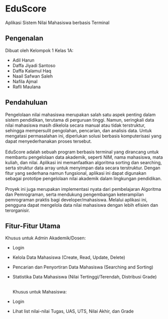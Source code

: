 # EduScore
Aplikasi Sistem Nilai Mahasiswa berbasis Terminal
## Pengenalan
Dibuat oleh Kelompok 1 Kelas 1A:
- Adil Harun
- Daffa Jiyadi Santoso
- Daffa Kalamul Haq
- Naail Safwan Saleh
- Nafila Ajmal
- Rafli Maulana
## Pendahuluan
  Pengelolaan nilai mahasiswa merupakan salah satu aspek penting dalam sistem pendidikan, terutama di perguruan tinggi. Namun, seringkali data nilai mahasiswa masih dikelola secara manual atau tidak terstruktur, sehingga mempersulit pengolahan, pencarian, dan analisis data. Untuk mengatasi permasalahan ini, diperlukan solusi berbasis komputerisasi yang dapat menyederhanakan proses tersebut.<br/> <br/>
  EduScore adalah sebuah program berbasis terminal yang dirancang untuk membantu pengelolaan data akademik, seperti NIM, nama mahasiswa, mata kuliah, dan nilai. Aplikasi ini memanfaatkan algoritma sorting dan searching, serta struktur data array untuk menyimpan data secara terstruktur. Dengan fitur yang sederhana namun fungsional, aplikasi ini dapat digunakan sebagai prototipe pengelolaan nilai akademik dalam lingkungan pendidikan.<br /> <br/>
  Proyek ini juga merupakan implementasi nyata dari pembelajaran Algoritma dan Pemrograman, serta mendukung pengembangan keterampilan pemrograman praktis bagi developer/mahasiswa. Melalui aplikasi ini, pengguna dapat mengelola data nilai mahasiswa dengan lebih efisien dan terorganisir.
## Fitur-Fitur Utama
  Khusus untuk Admin Akademik/Dosen:
- Login
- Kelola Data Mahasiswa (Create, Read, Update, Delete)
- Pencarian dan Penyortiran Data Mahasiswa (Searching and Sorting)
- Statistika Data Mahasiswa (Nilai Tertinggi/Terendah, Distribusi Grade)<br/> <br/>

  Khusus untuk Mahasiswa:
- Login
- Lihat list nilai-nilai Tugas, UAS, UTS, Nilai Akhir, dan Grade


